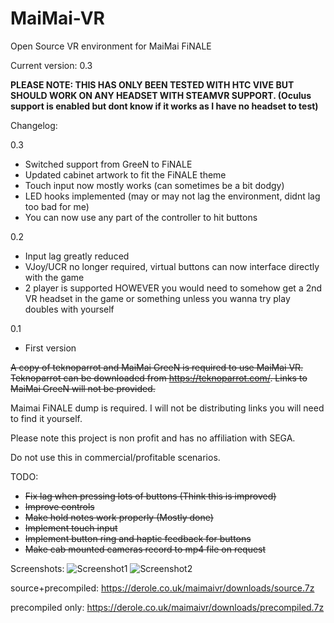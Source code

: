 # MaiMai-VR
Open Source VR environment for MaiMai FiNALE

Current version: 0.3

**PLEASE NOTE: THIS HAS ONLY BEEN TESTED WITH HTC VIVE BUT SHOULD WORK ON ANY HEADSET WITH STEAMVR SUPPORT. (Oculus support is enabled but dont know if it works as I have no headset to test)**

Changelog:

0.3

- Switched support from GreeN to FiNALE
- Updated cabinet artwork to fit the FiNALE theme
- Touch input now mostly works (can sometimes be a bit dodgy)
- LED hooks implemented (may or may not lag the environment, didnt lag too bad for me)
- You can now use any part of the controller to hit buttons
  
0.2

- Input lag greatly reduced
- VJoy/UCR no longer required, virtual buttons can now interface directly with the game
- 2 player is supported HOWEVER you would need to somehow get a 2nd VR headset in the game or something unless you wanna try play 
  doubles with yourself

0.1

- First version

~~A copy of teknoparrot and MaiMai GreeN is required to use MaiMai VR. Teknoparrot can be downloaded from https://teknoparrot.com/. Links to MaiMai GreeN will not be provided.~~

Maimai FiNALE dump is required. I will not be distributing links you will need to find it yourself.

Please note this project is non profit and has no affiliation with SEGA.

Do not use this in commercial/profitable scenarios.

TODO:
- ~~Fix lag when pressing lots of buttons (Think this is improved)~~
- ~~Improve controls~~
- ~~Make hold notes work properly (Mostly done)~~
- ~~Implement touch input~~
- ~~Implement button ring and haptic feedback for buttons~~
- ~~Make cab mounted cameras record to mp4 file on request~~

Screenshots:
![Screenshot1](https://cdn.discordapp.com/attachments/422421013981036547/649012413533913088/20191126220500_1.jpg)
![Screenshot2](https://cdn.discordapp.com/attachments/422421013981036547/649015578526351391/20191126214830_1.jpg)

source+precompiled: https://derole.co.uk/maimaivr/downloads/source.7z

precompiled only: https://derole.co.uk/maimaivr/downloads/precompiled.7z
